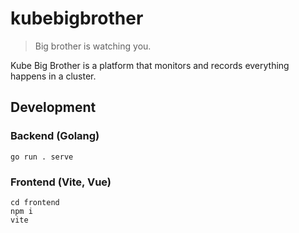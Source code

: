 # kubebigbrother

> Big brother is watching you.

Kube Big Brother is a platform that monitors and records everything happens in a cluster.

## Development

### Backend (Golang)

```shell
go run . serve
```

### Frontend (Vite, Vue)

```shell
cd frontend
npm i
vite
```